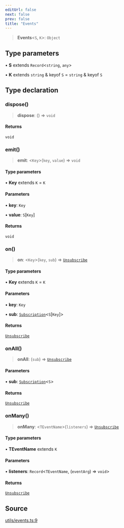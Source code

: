 ```yaml
---
editUrl: false
next: false
prev: false
title: "Events"
---
```


> **Events**\<`S`, `K`\>: `Object`

## Type parameters

• **S** extends `Record`\<`string`, `any`\>

• **K** extends `string` & keyof `S` = `string` & keyof `S`

## Type declaration

### dispose()

> **dispose**: () => `void`

#### Returns

`void`

### emit()

> **emit**: \<`Key`\>(`key`, `value`) => `void`

#### Type parameters

• **Key** extends `K` = `K`

#### Parameters

• **key**: `Key`

• **value**: `S`\[`Key`\]

#### Returns

`void`

### on()

> **on**: \<`Key`\>(`key`, `sub`) => [`Unsubscribe`](Unsubscribe.md)

#### Type parameters

• **Key** extends `K` = `K`

#### Parameters

• **key**: `Key`

• **sub**: [`Subscription`](Subscription.md)\<`S`\[`Key`\]\>

#### Returns

[`Unsubscribe`](Unsubscribe.md)

### onAll()

> **onAll**: (`sub`) => [`Unsubscribe`](Unsubscribe.md)

#### Parameters

• **sub**: [`Subscription`](Subscription.md)\<`S`\>

#### Returns

[`Unsubscribe`](Unsubscribe.md)

### onMany()

> **onMany**: \<`TEventName`\>(`listeners`) => [`Unsubscribe`](Unsubscribe.md)

#### Type parameters

• **TEventName** extends `K`

#### Parameters

• **listeners**: `Record`\<`TEventName`, (`eventArg`) => `void`\>

#### Returns

[`Unsubscribe`](Unsubscribe.md)

## Source

[utils/events.ts:9](https://github.com/nodenogg-in/alpha-p2p/blob/1896b55/packages/statekit/src/utils/events.ts#L9)
